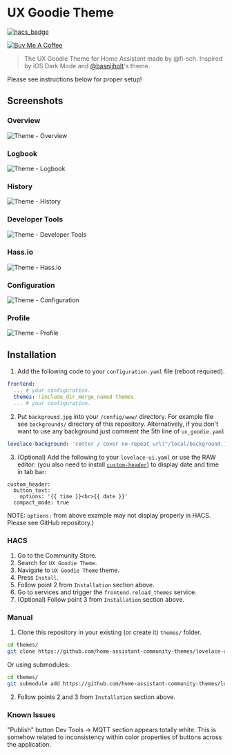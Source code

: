 # UX Goodie Theme

[![hacs_badge](https://img.shields.io/badge/HACS-Default-orange.svg)](https://github.com/custom-components/hacs)

<a href="https://www.buymeacoffee.com/fisch" target="_blank"><img src="https://www.buymeacoffee.com/assets/img/guidelines/download-assets-sm-2.svg" alt="Buy Me A Coffee" style="height: auto !important;width: auto !important;" ></a>

> The UX Goodie Theme for Home Assistant made by @fi-sch. Inspired by iOS Dark Mode and [@basnijholt](https://github.com/basnijholt/lovelace-ios-dark-mode-theme)'s theme.

Please see instructions below for proper setup!

## Screenshots

### Overview

![Theme - Overview](https://raw.githubusercontent.com/fi-sch/ux_goodie_theme/master/docs/theme-overview.jpg)

### Logbook

![Theme - Logbook](https://raw.githubusercontent.com/fi-sch/ux_goodie_theme/master/docs/theme-logbook.png)

### History

![Theme - History](https://raw.githubusercontent.com/fi-sch/ux_goodie_theme/master/docs/theme-history.png)

### Developer Tools

![Theme - Developer Tools](https://raw.githubusercontent.com/fi-sch/ux_goodie_theme/master/docs/theme-developer-tools.png)

### Hass.io

![Theme - Hass.io](https://raw.githubusercontent.com/fi-sch/ux_goodie_theme/master/docs/theme-hassio.png)

### Configuration

![Theme - Configuration](https://raw.githubusercontent.com/fi-sch/ux_goodie_theme/master/docs/theme-configuration.png)

### Profile

![Theme - Profile](https://raw.githubusercontent.com/fi-sch/ux_goodie_theme/master/docs/theme-profile.png)

## Installation

1. Add the following code to your `configuration.yaml` file (reboot required).
```yaml
frontend:
  ... # your configuration.
  themes: !include_dir_merge_named themes
  ... # your configuration.
```
2. Put `background.jpg` into your `/config/www/` directory. For example file see `backgrounds/` directory of this repository.
Alternatively, if you don't want to use any background just comment the 5th line of `ux_goodie.yaml`
```yaml
lovelace-background: 'center / cover no-repeat url("/local/background.jpg") fixed'
```

3. (Optional) Add the following to your `lovelace-ui.yaml` or use the RAW editor: (you also need to install [`custom-header`](https://github.com/maykar/custom-header)) to display date and time in tab bar:

```
custom_header:
  button_text:
    options: '{{ time }}<br>{{ date }}'
  compact_mode: true
```
NOTE: `options:` from above example may not display properly in HACS. Please see GitHub repository.)

### HACS

1. Go to the Community Store.
2. Search for `UX Goodie Theme`.
3. Navigate to `UX Goodie Theme` theme.
4. Press `Install`.
5. Follow point 2 from `Installation` section above.
6. Go to services and trigger the `frontend.reload_themes` service.
7. (Optional) Follow point 3 from `Installation` section above.

### Manual

1. Clone this repository in your existing (or create it) `themes/` folder.
```bash
cd themes/
git clone https://github.com/home-assistant-community-themes/lovelace-ux-goodie-theme.git
```

Or using submodules:
```bash
cd themes/
git submodule add https://github.com/home-assistant-community-themes/lovelace-ux-goodie-theme.git
```
2. Follow points 2 and 3 from `Installation` section above.


### Known Issues

"Publish" button Dev Tools -> MQTT section appears totally white. This is somehow related to inconsistency within color properties of buttons across the application.
